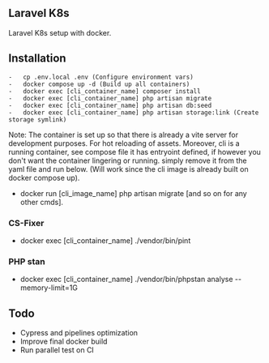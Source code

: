 ## Laravel K8s

Laravel K8s setup with docker.

## Installation

```
-   cp .env.local .env (Configure environment vars)
-   docker compose up -d (Build up all containers)
-   docker exec [cli_container_name] composer install
-   docker exec [cli_container_name] php artisan migrate
-   docker exec [cli_container_name] php artisan db:seed
-   docker exec [cli_container_name] php artisan storage:link (Create storage symlink)
```

Note: The container is set up so that there is already a vite server for development purposes. For hot reloading of assets.
Moreover, cli is a running container, see compose file it has entryoint defined, if however you don't want the container lingering
or running. simply remove it from the yaml file and run below. (Will work since the cli image is already built on docker compose up).

-   docker run [cli_image_name] php artisan migrate [and so on for any other cmds].

### CS-Fixer

-   docker exec [cli_container_name] ./vendor/bin/pint

### PHP stan

-   docker exec [cli_container_name] ./vendor/bin/phpstan analyse --memory-limit=1G

## Todo

-   Cypress and pipelines optimization
-   Improve final docker build
-   Run parallel test on CI
